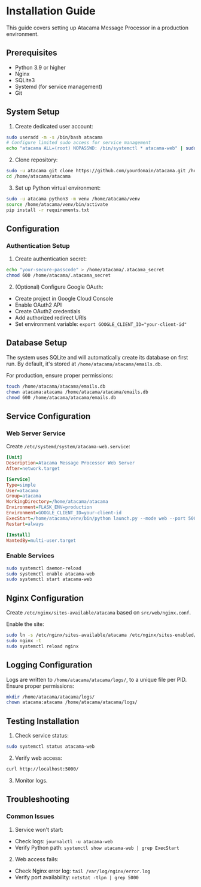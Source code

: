 # Installation Guide

This guide covers setting up Atacama Message Processor in a production environment.

## Prerequisites

- Python 3.9 or higher
- Nginx
- SQLite3
- Systemd (for service management)
- Git

## System Setup

1. Create dedicated user account:
```bash
sudo useradd -m -s /bin/bash atacama
# Configure limited sudo access for service management
echo "atacama ALL=(root) NOPASSWD: /bin/systemctl * atacama-web" | sudo tee /etc/sudoers.d/atacama
```

2. Clone repository:
```bash
sudo -u atacama git clone https://github.com/yourdomain/atacama.git /home/atacama/atacama
cd /home/atacama/atacama
```

3. Set up Python virtual environment:
```bash
sudo -u atacama python3 -m venv /home/atacama/venv
source /home/atacama/venv/bin/activate
pip install -r requirements.txt
```

## Configuration

### Authentication Setup

1. Create authentication secret:
```bash
echo "your-secure-passcode" > /home/atacama/.atacama_secret
chmod 600 /home/atacama/.atacama_secret
```

2. (Optional) Configure Google OAuth:
- Create project in Google Cloud Console
- Enable OAuth2 API
- Create OAuth2 credentials
- Add authorized redirect URIs
- Set environment variable: `export GOOGLE_CLIENT_ID="your-client-id"`


## Database Setup

The system uses SQLite and will automatically create its database on first run. By default, it's stored at `/home/atacama/atacama/emails.db`.

For production, ensure proper permissions:
```bash
touch /home/atacama/atacama/emails.db
chown atacama:atacama /home/atacama/atacama/emails.db
chmod 600 /home/atacama/atacama/emails.db
```

## Service Configuration

### Web Server Service

Create `/etc/systemd/system/atacama-web.service`:
```ini
[Unit]
Description=Atacama Message Processor Web Server
After=network.target

[Service]
Type=simple
User=atacama
Group=atacama
WorkingDirectory=/home/atacama/atacama
Environment=FLASK_ENV=production
Environment=GOOGLE_CLIENT_ID=your-client-id
ExecStart=/home/atacama/venv/bin/python launch.py --mode web --port 5000
Restart=always

[Install]
WantedBy=multi-user.target
```


### Enable Services

```bash
sudo systemctl daemon-reload
sudo systemctl enable atacama-web
sudo systemctl start atacama-web
```

## Nginx Configuration

Create `/etc/nginx/sites-available/atacama` based on `src/web/nginx.conf`.

Enable the site:
```bash
sudo ln -s /etc/nginx/sites-available/atacama /etc/nginx/sites-enabled/
sudo nginx -t
sudo systemctl reload nginx
```

## Logging Configuration

Logs are written to `/home/atacama/atacama/logs/`, to a unique file per PID. Ensure proper permissions:
```bash
mkdir /home/atacama/atacama/logs/
chown atacama:atacama /home/atacama/atacama/logs/
```

## Testing Installation

1. Check service status:
```bash
sudo systemctl status atacama-web
```

2. Verify web access:
```bash
curl http://localhost:5000/
```

3. Monitor logs.

## Troubleshooting

### Common Issues

1. Service won't start:
- Check logs: `journalctl -u atacama-web`
- Verify Python path: `systemctl show atacama-web | grep ExecStart`

2. Web access fails:
- Check Nginx error log: `tail /var/log/nginx/error.log`
- Verify port availability: `netstat -tlpn | grep 5000`